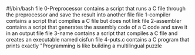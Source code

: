 #!/bin/bash
file 0-Preprocessor contains a script that runs a C file through the preprocessor and save the result into another file
file 1-compiler contains a script that compiles a C file but does not link
file 2-assembler contains a script that generates the assembly code of a C code and save it in an output file
file 3-name contains a script that compiles a C file and creates an executable named cisfun
file 4-puts.c contains a C program that prints exactly "Programming is like building a multilingual puzzle
